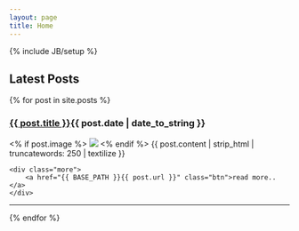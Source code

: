 ```yaml
---
layout: page
title: Home
---
```

{% include JB/setup %}

<h2>Latest Posts</h2>

{% for post in site.posts %}
<div class="post">
	<h3><a href="{{ BASE_PATH }}{{ post.url }}">{{ post.title }}</a><span class="date">{{ post.date | date_to_string }}</span></h3>
	<% if post.image %>
	<img src="{{ post.image }}" />
	<% endif %>
	{{ post.content | strip_html | truncatewords: 250 | textilize }}

	<div class="more">
		<a href="{{ BASE_PATH }}{{ post.url }}" class="btn">read more..</a>
	</div>
</div>
<hr/>
{% endfor %}